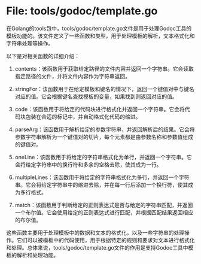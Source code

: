 # File: tools/godoc/template.go

在Golang的tools包中，tools/godoc/template.go文件是用于处理Godoc工具的模板功能的。该文件定义了一些函数和类型，用于处理模板的解析，文本格式化和字符串处理等操作。

以下是对相关函数的详细介绍：

1. contents：该函数用于获取给定路径的文件内容并返回一个字符串。它会读取指定路径的文件，并将文件内容作为字符串返回。

2. stringFor：该函数用于在给定模板和键名的情况下，返回一个键值对中与键名对应的值。它会根据键名查找模板的变量，如果找到则返回对应的值。

3. code：该函数用于将给定的代码块进行格式化并返回一个字符串。它会将代码块包装在合适的标记中，并自动格式化代码的缩进。

4. parseArg：该函数用于解析给定的参数字符串，并返回解析后的结果。它会将参数字符串解析为一个键值对的切片，每个元素都是由参数名称和参数值组成的键值对。

5. oneLine：该函数用于将给定的字符串格式化为单行，并返回一个字符串。它会将给定字符串中的换行符和多余的空格去除，使其成为一行。

6. multipleLines：该函数用于将给定的字符串格式化为多行，并返回一个字符串。它会将给定字符串中的缩进去除，并在每一行后添加一个换行符，使其成为多行格式。

7. match：该函数用于判断给定的正则表达式是否与给定的字符串匹配，并返回一个布尔值。它会使用给定的正则表达式进行匹配，并根据匹配结果返回相应的布尔值。

这些函数主要用于处理模板中的数据和文本的格式化，以及一些字符串的处理操作。它们可以被模板中的代码使用，用于根据特定的规则和要求对文本进行格式化和处理。总体来说，tools/godoc/template.go文件的作用是支持Godoc工具中模板的解析和处理功能。

